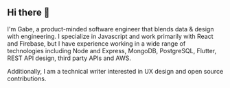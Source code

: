 ## Hi there 👋 
I'm Gabe, a product-minded software engineer that blends data & design with engineering. I specialize in Javascript and work primarily with React and Firebase, but I have experience working in a wide range of technologies including Node and Express, MongoDB, PostgreSQL, Flutter, REST API design, third party APIs and AWS.

Additionally, I am a technical writer interested in UX design and open source contributions.
<!--
**gabrielgog/gabrielgog** is a ✨ _special_ ✨ repository because its `README.md` (this file) appears on your GitHub profile.



